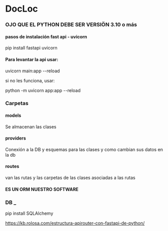 # DocLoc

### OJO QUE EL PYTHON DEBE SER VERSIÖN 3.10 o más

#### pasos de instalación fast api - uvicorn

pip install fastapi uvicorn




#### Para levantar la api usar: 
uvicorn main:app --reload


si no les funciona, usar:

python -m uvicorn app:app --reload


### Carpetas

#### models
Se almacenan las clases 

#### providers
Conexión a la DB y esquemas para las clases y como cambian sus datos en la db

#### routes
van las rutas y las carpetas de las clases asociadas a las rutas



#### ES UN ORM NUESTRO SOFTWARE


### DB _ 
pip install SQLAlchemy



https://kb.rolosa.com/estructura-apirouter-con-fastapi-de-python/
